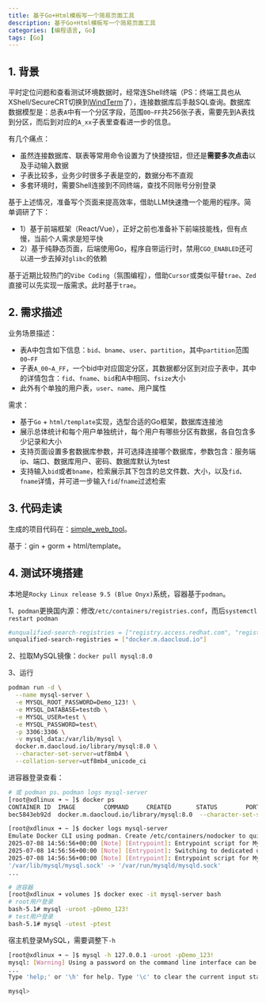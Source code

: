 ```yaml
---
title: 基于Go+Html模板写一个简易页面工具
description: 基于Go+Html模板写一个简易页面工具
categories: [编程语言, Go]
tags: [Go]
---
```



## 1. 背景

平时定位问题和查看测试环境数据时，经常连Shell终端（PS：终端工具也从XShell/SecureCRT切换到[WindTerm](https://github.com/kingToolbox/WindTerm)了），连接数据库后手敲SQL查询。数据库数据模型是：总表`A`中有一个分区字段，范围`00~FF`共256张子表，需要先到A表找到分区，而后到对应的`A_xx`子表里查看进一步的信息。

有几个痛点：
* 虽然连接数据库、联表等常用命令设置为了快捷按钮，但还是**需要多次点击**以及手动输入数据
* 子表比较多，业务少时很多子表是空的，数据分布不直观
* 多套环境时，需要Shell连接到不同终端，查找不同账号分别登录

基于上述情况，准备写个页面来提高效率，借助LLM快速撸一个能用的程序。简单调研了下：
* 1）基于前端框架（React/Vue），正好之前也准备补下前端技能栈，但有点慢，当前个人需求是短平快
* 2）基于纯静态页面，后端使用Go，程序自带运行时，禁用`CGO_ENABLED`还可以进一步去掉对`glibc`的依赖

基于近期比较热门的`Vibe Coding`（氛围编程），借助`Cursor`或类似平替`trae`、`Zed`直接可以先实现一版需求。此时基于`trae`。

## 2. 需求描述

业务场景描述：
* 表A中包含如下信息：`bid`、`bname`、`user`、`partition`，其中`partition`范围`00~FF`
* 子表`A_00~A_FF`，一个bid中对应固定分区，其数据都分区到对应子表中，其中的详情包含：`fid`、`fname`、`bid`和A中相同、`fsize`大小
* 此外有个单独的用户表，`user`、`name`、用户属性

需求：
* 基于`Go` + `html/template`实现，选型合适的Go框架，数据库连接池
* 展示总体统计和每个用户单独统计，每个用户有哪些分区有数据，各自包含多少记录和大小
* 支持页面设置多套数据库参数，并可选择连接哪个数据库，参数包含：服务端ip、端口、数据库用户、密码、数据库默认为test
* 支持输入`bid`或者`bname`，检索展示其下包含的总文件数、大小，以及`fid`、`fname`详情，并可进一步输入`fid`/`fname`过滤检索

## 3. 代码走读

生成的项目代码在：[simple_web_tool](https://github.com/xiaodongQ/simple_web_tool)。

基于：gin + gorm + html/template。



## 4. 测试环境搭建

本地是`Rocky Linux release 9.5 (Blue Onyx)`系统，容器基于`podman`。

1、`podman`更换国内源：修改`/etc/containers/registries.conf`，而后`systemctl restart podman`

```sh
#unqualified-search-registries = ["registry.access.redhat.com", "registry.redhat.io", "docker.io"]
unqualified-search-registries = ["docker.m.daocloud.io"]  
```

2、拉取MySQL镜像：`docker pull mysql:8.0`

3、运行

```sh
podman run -d \
  --name mysql-server \
  -e MYSQL_ROOT_PASSWORD=Demo_123! \
  -e MYSQL_DATABASE=testdb \
  -e MYSQL_USER=test \
  -e MYSQL_PASSWORD=test\
  -p 3306:3306 \
  -v mysql_data:/var/lib/mysql \
  docker.m.daocloud.io/library/mysql:8.0 \
  --character-set-server=utf8mb4 \
  --collation-server=utf8mb4_unicode_ci
```

进容器登录查看：

```sh
# 或 podman ps、podman logs mysql-server
[root@xdlinux ➜ ~ ]$ docker ps   
CONTAINER ID  IMAGE        COMMAND     CREATED       STATUS        PORTS              NAMES
bec5843eb92d  docker.m.daocloud.io/library/mysql:8.0  --character-set-s...  4 minutes ago  Up 4 minutes  0.0.0.0:3306->3306/tcp, 3306/tcp, 33060/tcp  mysql-server

[root@xdlinux ➜ ~ ]$ docker logs mysql-server
Emulate Docker CLI using podman. Create /etc/containers/nodocker to quiet msg.
2025-07-08 14:56:56+00:00 [Note] [Entrypoint]: Entrypoint script for MySQL Server 8.0.42-1.el9 started.
2025-07-08 14:56:56+00:00 [Note] [Entrypoint]: Switching to dedicated user 'mysql'
2025-07-08 14:56:56+00:00 [Note] [Entrypoint]: Entrypoint script for MySQL Server 8.0.42-1.el9 started.
'/var/lib/mysql/mysql.sock' -> '/var/run/mysqld/mysqld.sock'
...

# 进容器
[root@xdlinux ➜ volumes ]$ docker exec -it mysql-server bash
# root用户登录
bash-5.1# mysql -uroot -pDemo_123!
# test用户登录
bash-5.1# mysql -utest -ptest  
```

宿主机登录MySQL，需要调整下`-h`

```sh
[root@xdlinux ➜ ~ ]$ mysql -h 127.0.0.1 -uroot -pDemo_123!
mysql: [Warning] Using a password on the command line interface can be insecure.
...
Type 'help;' or '\h' for help. Type '\c' to clear the current input statement.

mysql> 
```
